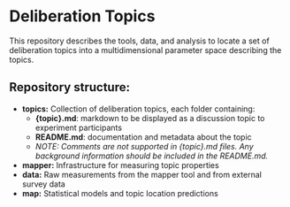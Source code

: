 # Deliberation Topics
This repository describes the tools, data, and analysis to locate a set of deliberation topics into a multidimensional parameter space describing the topics.

## Repository structure:
- **topics:** Collection of deliberation topics, each folder containing:
  - **{topic}.md**: markdown to be displayed as a discussion topic to experiment participants
  - **README.md**: documentation and metadata about the topic
  - *NOTE: Comments are not supported in {topic}.md files. Any background information should be included in the README.md.*
- **mapper:** Infrastructure for measuring topic properties
- **data:** Raw measurements from the mapper tool and from external survey data
- **map:** Statistical models and topic location predictions
